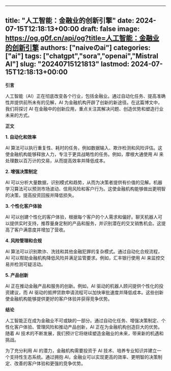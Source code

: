 
---
title: "人工智能：金融业的创新引擎"
date: 2024-07-15T12:18:13+00:00
draft: false
image: https://og.g0f.cn/api/og?title=人工智能：金融业的创新引擎
authors: ["naiveのai"]
categories: ["ai"]
tags: ["chatgpt","sora","openai","Mistral AI"]
slug: "20240715121813"
lastmod: 2024-07-15T12:18:13+00:00
---
**引言**

人工智能（AI）正在彻底改变各个行业，包括金融业。通过自动化任务、提高准确性并提供前所未有的见解，AI 为金融机构开辟了创新的新途径。在这篇博文中，我们将探讨 AI 在金融中的创新应用，重点关注其解决问题、创造优势和塑造行业未来的方式。

**正文**

**1. 自动化和效率**

AI 算法可以执行重复性、耗时的任务，例如数据输入、欺诈检测和风险评估。这使金融机构能够释放人力，专注于更具战略性的任务。例如，摩根大通使用 AI 来处理数以百万计的交易，从而提高效率并降低成本。

**2. 增强决策制定**

AI 可以分析大量数据，识别模式和趋势，从而为决策者提供有价值的见解。机器学习算法可以预测市场波动、信用风险和客户行为。这使金融机构能够做出更明智的决策，提高投资回报并降低损失。

**3. 个性化客户体验**

AI 可以创建个性化的客户体验，根据每个客户的个人需求和偏好。聊天机器人可以提供实时支持，推荐量身定制的产品和服务，并识别潜在的交叉销售机会。这提高了客户满意度并增加了营收。

**4. 风险管理和合规**

AI 算法可以识别欺诈、洗钱和其他金融犯罪的复杂模式。通过自动化合规流程，AI 可以帮助金融机构降低风险并满足监管要求。例如，汇丰银行使用 AI 来监控交易并检测可疑活动。

**5. 产品创新**

AI 正在推动金融产品和服务的创新。例如，AI 驱动的机器人顾问提供个性化的投资建议，而 AI 驱动的抵押贷款申请流程可以加快审批速度并降低成本。这些创新使金融机构能够提供更好的客户体验并获得竞争优势。

**结论**

人工智能正在成为金融业不可或缺的一部分。通过自动化任务、增强决策制定、个性化客户体验、管理风险和推动产品创新，AI 正在为金融机构创造巨大的优势。随着 AI 技术的不断发展，我们预计它将继续塑造金融业的未来，带来新的机遇和挑战。

为了充分利用 AI 的潜力，金融机构需要投资于 AI 技术、培养专业知识并建立一个支持性生态系统。通过拥抱 AI，金融业可以实现更高的效率、更明智的决策制定、改善的客户体验和更强的竞争优势。